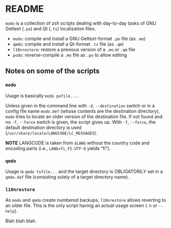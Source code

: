 # README

`modo` is a collection of zsh scripts dealing with day-to-day tasks of GNU Gettext (`.po`) and Qt (`.ts`) localization files.

*   `modo`: compile and install a GNU Gettext-format `.po` file (as `.mo`)
*   `qmdo`: compile and install a Qt-format `.ts` file (as `.qm`)
*   `l10nrestore`: restore a previous version of a `.mo` or `.qm` file
*   `podo`: reverse-compile a `.mo` file as `.po` to allow editing

## Notes on some of the scripts

### `modo`

Usage is basically `modo pofile...`.

Unless given in the command line with `-d`, `--destination` switch or in a config file name `modo.def` (whose contents are the destination directory), `modo` tries to locate an older version of the destination file. If not found and no `-f`, `--force` switch is given, the script gives up. With `-f`, `--force`, the default destination directory is used (`/usr/share/locale/LANGCODE/LC_MESSAGES`).

**NOTE** LANGCODE is taken from `$LANG` without the country code and encoding parts (i.e., `LANG=fi_FI.UTF-8` yields “fi”).

### `qmdo`

Usage is `qmdo tsfile...` and the target directory is OBLIGATORILY set in a `qmdo.def` file (consisting solely of a target directory name).

### `l10nrestore`

As `modo` and `qmdo` create numbered backups, `l10nrestore` allows reverting to an older file. This is the only script having an actual usage screen (`-h` or `--help`).

Blah blah blah.
